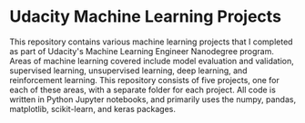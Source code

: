 # Udacity Machine Learning Projects

This repository contains various machine learning projects that I completed as part of Udacity's Machine Learning Engineer Nanodegree program. Areas of machine learning covered include model evaluation and validation, supervised learning, unsupervised learning, deep learning, and reinforcement learning. This repository consists of five projects, one for each of these areas, with a separate folder for each project. All code is written in Python Jupyter notebooks, and primarily uses the numpy, pandas, matplotlib, scikit-learn, and keras packages.  
